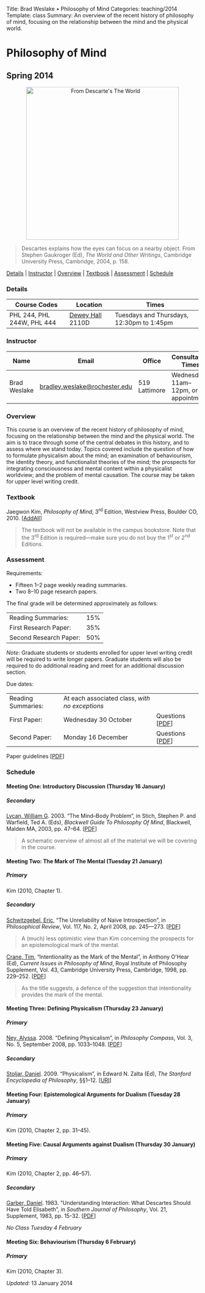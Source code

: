 Title: Brad Weslake &bull; Philosophy of Mind
Categories: teaching/2014
Template: class
Summary: An overview of the recent history of philosophy of mind, focusing on the relationship between the mind and the physical world.

# Philosophy of Mind

## Spring 2014

<p align="center"><img width="400" src="http://bweslake.s3.amazonaws.com/images/descartes_apple.png" alt="From Descarte's The World">

<blockquote class="caption">Descartes explains how the eyes can focus on a nearby object. From Stephen Gaukroger (Ed), <em>The World and Other Writings</em>, Cambridge University Press, Cambridge, 2004, p. 158.</blockquote></p>

<p><a href="#details">Details</a> | <a href="#instructor">Instructor</a> | <a href="#overview">Overview</a> | <a href ="#textbook">Textbook</a> | <a href ="#assessment">Assessment</a> | <a href ="#schedule">Schedule</a></p>

### Details

<table class="names">
<thead>
<tr><th>Course Codes</th><th>Location</th><th> Times</th></tr>
</thead>
<tbody>
<tr><td>PHL 244, PHL 244W, PHL 444</td><td><a href="http://goo.gl/AvbASj">Dewey Hall</a> 2110D</td><td>Tuesdays and Thursdays, 12:30pm to 1:45pm</td></tr>
</tbody>
</table>

### Instructor

<table class="names">
<thead>
<tr><th>Name</th><th>Email</th><th>Office</th><th>Consultation Times</th></tr>
</thead>
<tbody>
<tr><td>Brad Weslake</td><td><a href="mailto:bradley.weslake@rochester.edu">bradley.weslake@rochester.edu</a></td><td>519 Lattimore</td><td>Wednesdays 11am&ndash;12pm, or by appointment</td></tr>
</tbody>
</table>

### Overview
This course is an overview of the recent history of philosophy of mind, focusing on the relationship between the mind and the physical world.  The aim is to trace through some of the central debates in this history, and to assess where we stand today.  Topics covered include the question of how to formulate physicalism about the mind; an examination of behaviourism, the identity theory, and functionalist theories of the mind; the prospects for integrating consciousness and mental content within a physicalist worldview; and the problem of mental causation.  The course may be taken for upper level writing credit.

### Textbook
<p>Jaegwon Kim,  <em>Philosophy of Mind</em>, 3<sup>rd</sup> Edition, Westview Press, Boulder CO, 2010. <span class="small">[<a href="http://www.addall.com/New/submitNew.cgi?query=0813344581&amp;type=ISBN&amp;location=10000&amp;state=NY&amp;dispCurr=USD">AddAll</a>]</span></p>

<blockquote class="note">The textbook will not be available in the campus bookstore.  Note that the 3<sup>rd</sup> Edition is required&mdash;make sure you do not buy the 1<sup>st</sup> or 2<sup>nd</sup> Editions.</blockquote>

### Assessment

<p>Requirements:</p>
<ul class="assess">
<li>Fifteen 1&ndash;2 page weekly reading summaries.</li>
<li>Two 8&ndash;10 page research papers. </li>
</ul>

<p>The final grade will be determined approximately as follows:</p>
<table class="assess">
<tbody>
<tr><td>Reading Summaries: </td><td>15% </td></tr>
<tr><td>First Research Paper: </td><td>35% </td></tr>
<tr><td>Second Research Paper: </td><td>50% </td></tr>
</tbody>
</table>

<p><em>Note</em>: Graduate students or students enrolled for upper level writing credit will be required to write longer papers. Graduate students will also be required to do additional reading and meet for an additional discussion section.</p>

<p>Due dates:</p>
<table class="assess">
<tbody>
<tr><td>Reading Summaries:  </td><td>At each associated class, <em>with no exceptions</em></td></tr>
<tr><td>First Paper:  </td><td>Wednesday 30 October</td><td>Questions <span class="small">[<a href="http://goo.gl/BwukGu">PDF</a>]</span></td></tr>
<tr><td>Second Paper:  </td><td>Monday 16 December</td><td>Questions <span class="small">[<a href="http://goo.gl/uDJfwt">PDF</a>]</span></td></tr>
</tbody>
</table>

<p>Paper guidelines <span class="small  ">[<a href="http://bweslake.s3.amazonaws.com/teaching/resources/guidelines.pdf">PDF</a>]</span></p>

### Schedule

#### Meeting One: Introductory Discussion (Thursday 16 January)

##### Secondary
[Lycan, William G](http://www.unc.edu/~ujanel/). 2003. “The Mind–Body Problem”, in Stich, Stephen P. and Warfield, Ted A. (Eds), *Blackwell Guide To Philosophy Of Mind*, Blackwell, Malden MA, 2003, pp. 47–64. \[[PDF](http://goo.gl/kiU6oC)\]

> A schematic overview of almost all of the material we will be covering in the course.

#### Meeting Two: The Mark of The Mental (Tuesday 21 January)

##### Primary
Kim (2010, Chapter 1).

##### Secondary
[Schwitzgebel, Eric](http://www.faculty.ucr.edu/~eschwitz/), “The Unreliability of Naive Introspection”, in *Philosophical Review*, Vol. 117, No. 2, April 2008, pp. 245—273. \[[PDF](http://goo.gl/kU0vEz)\]

> A (much) less optimistic view than Kim concerning the prospects for an epistemological mark of the mental.

[Crane, Tim](http://www.timcrane.com/), “Intentionality as the Mark of the Mental”, in Anthony O'Hear (Ed), *Current Issues in Philosophy of Mind*, Royal Institute of Philosophy Supplement, Vol. 43, Cambridge University Press, Cambridge, 1998, pp. 229–252. \[[PDF](http://goo.gl/EhdLRy)\]

<blockquote class="note">As the title suggests, a defence of the suggestion that intentionality provides the mark of the mental.</blockquote>

#### Meeting Three: Defining Physicalism (Thursday 23 January)

##### Primary
[Ney, Alyssa](http://www.rochester.edu/college/faculty/alyssaney/). 2008. “Defining Physicalism”, in *Philosophy Compass*, Vol. 3, No. 5, September 2008, pp. 1033–1048. \[[PDF](http://goo.gl/dWE34I)\]

##### Secondary
[Stoljar, Daniel](http://philrsss.anu.edu.au/profile/daniel-stoljar). 2009. “Physicalism”, in Edward N. Zalta (Ed), *The Stanford Encyclopedia of Philosophy*, §§1–12. \[[URI](http://plato.stanford.edu/entries/physicalism/)\]

#### Meeting Four: Epistemological Arguments for Dualism (Tuesday 28 January)

##### Primary
Kim (2010, Chapter 2, pp. 31–45).

#### Meeting Five: Causal Arguments against Dualism (Thursday 30 January)

##### Primary
Kim (2010, Chapter 2, pp. 46–57).

##### Secondary
[Garber, Daniel](http://scholar.princeton.edu/dgarber). 1983. ”Understanding Interaction: What Descartes Should Have Told Elisabeth”, in <em>Southern Journal of Philosophy</em>, Vol. 21, Supplement, 1983, pp. 15-32. \[[PDF](http://goo.gl/PKsvPK)\]

*No Class Tuesday 4 February*

#### Meeting Six: Behaviourism (Thursday 6 February)

##### Primary
Kim (2010, Chapter 3).

*Updated*: 13 January 2014